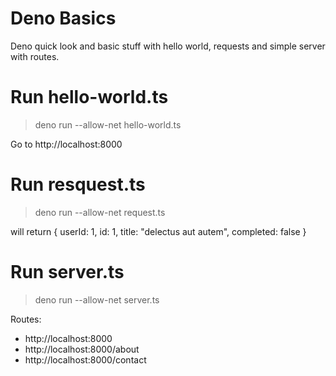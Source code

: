 # Deno Basics

Deno quick look and basic stuff with hello world, requests and simple server with routes.

# Run hello-world.ts

> deno run --allow-net hello-world.ts


Go to http://localhost:8000


# Run resquest.ts

> deno run --allow-net request.ts


will return { userId: 1, id: 1, title: "delectus aut autem", completed: false }


# Run server.ts

> deno run --allow-net server.ts

Routes:
- http://localhost:8000
- http://localhost:8000/about
- http://localhost:8000/contact
